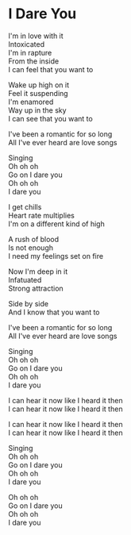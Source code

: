 # I Dare You  

I'm in love with it  
Intoxicated  
I'm in rapture  
From the inside  
I can feel that you want to  

Wake up high on it  
Feel it suspending  
I'm enamored  
Way up in the sky  
I can see that you want to  

I've been a romantic for so long  
All I've ever heard are love songs  

Singing  
Oh oh oh  
Go on I dare you  
Oh oh oh  
I dare you  

I get chills  
Heart rate multiplies  
I'm on a different kind of high  

A rush of blood  
Is not enough  
I need my feelings set on fire  

Now I'm deep in it  
Infatuated  
Strong attraction  

Side by side  
And I know that you want to  

I've been a romantic for so long  
All I've ever heard are love songs  

Singing  
Oh oh oh  
Go on I dare you  
Oh oh oh  
I dare you  

I can hear it now like I heard it then  
I can hear it now like I heard it then  

I can hear it now like I heard it then  
I can hear it now like I heard it then  

Singing  
Oh oh oh  
Go on I dare you  
Oh oh oh  
I dare you  

Oh oh oh  
Go on I dare you  
Oh oh oh  
I dare you  
